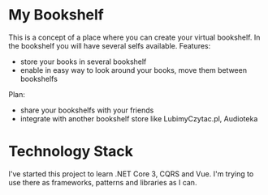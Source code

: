 # My Bookshelf
This is a concept of a place where you can create your virtual bookshelf. In the bookshelf you will have several selfs available.
Features:
 - store your books in several bookshelf
 - enable in easy way to look around your books, move them between bookshelfs
 
Plan:
 - share your bookshelfs with your friends
 - integrate with another bookshelf store like LubimyCzytac.pl, Audioteka

# Technology Stack
I've started this project to learn .NET Core 3, CQRS and Vue. I'm trying to use there as frameworks, patterns and libraries as I can.

